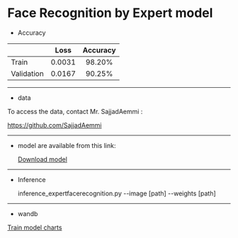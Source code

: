 # Face Recognition by Expert model

* Accuracy


|              | Loss  | Accuracy             |
| :----------- | :------: | :-------------: |
 Train         | 0.0031   | 98.20%
 Validation    | 0.0167   | 90.25%
 
 
 ----------------------------------------------------------------------------------------------------------------
 * data

To access the data, contact Mr. SajjadAemmi :

https://github.com/SajjadAemmi

 ----------------------------------------------------------------------------------------------------------------
 * model are available from this link:


     <a id="raw-url" href="https://drive.google.com/file/d/11Io_pxiXs9aC2ENpAaAFq1_bV89NdT-l/view?usp=sharing">Download model</a>
    
 -----------------------------------------------------------------------------------------------------------------
 * Inference
  
  
    inference_expertfacerecognition.py --image [path] --weights [path]
 ------------------------------------------------------------------------------------------------------------------
 
  * wandb
 
   <a id="raw-url" href="https://wandb.ai/fereshteh_ebadi/Expert_Face_Recognition/runs/sxdvd6jt?workspace=user-fereshteh_ebadi">Train model charts</a>
   
